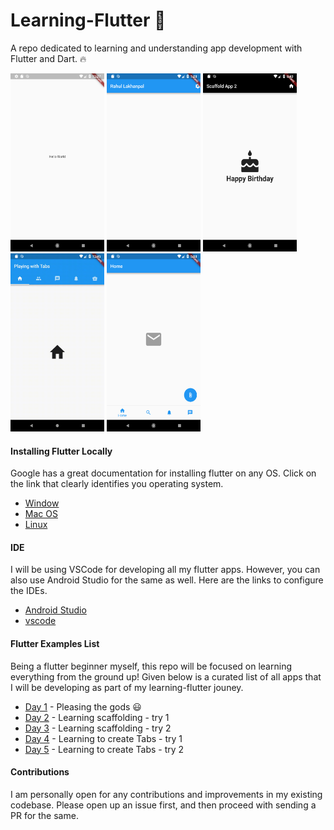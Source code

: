 # Learning-Flutter :rocket:

A repo dedicated to learning and understanding app development with Flutter and Dart. :fire:

<img src="./images/hello_world.png" height="285" width="150"> <img src="./images/Scaffold_1.png" height="285" width="150">  <img src="./images/Scaffold_2.png" height="285" width="150"> <img src="./images/tab_1.gif" height="285" width="150">  <img src="./images/Tab_2.png" height="285" width="150">


#### Installing Flutter Locally

Google has a great documentation for installing flutter on any OS. Click on the link that clearly identifies you operating system.

- [Window](https://flutter.io/setup-windows/)
- [Mac OS](https://flutter.io/setup-macos/)
- [Linux](https://flutter.io/setup-linux/)

#### IDE

I will be using VSCode for developing all my flutter apps. However, you can also use Android Studio for the same as well.
Here are the links to configure the IDEs.

- [Android Studio](https://flutter.io/get-started/editor/#androidstudio)
- [vscode](https://flutter.io/get-started/editor/#vscode)

#### Flutter Examples List

Being a flutter beginner myself, this repo will be focused on learning everything from the ground up!
Given below is a curated list of all apps that I will be developing as part of my learning-flutter jouney.

- [Day 1](hello_world/lib/main.dart) - Pleasing the gods :smiley:
- [Day 2](scaffold_sample_app/lib/main.dart) - Learning scaffolding - try 1
- [Day 3](scaffold_sample_two/lib/main.dart) - Learning scaffolding - try 2
- [Day 4](working_with_tabs/lib/main.dart) - Learning to create Tabs - try 1
- [Day 5](bottom_navigation_bar/lib/main.dart) - Learning to create Tabs - try 2

#### Contributions

I am personally open for any contributions and improvements in my existing codebase.
Please open up an issue first, and then proceed with sending a PR for the same.
